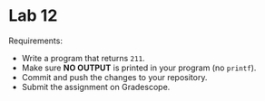 # Lab 12

Requirements:

- Write a program that returns `211`.
- Make sure **NO OUTPUT** is printed in your program (no `printf`).
- Commit and push the changes to your repository.
- Submit the assignment on Gradescope.
